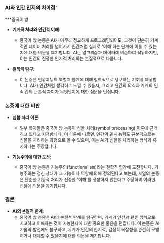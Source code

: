 
### AI와 인간 인지의 차이점'

***중국어 방

- **기계적 처리와 인간적 이해**: 
  - 중국어 방 논증은 AI가 아무리 정교하게 프로그래밍되어도, 그것이 단순히 기계적인 데이터 처리를 넘어서서 인간처럼 실제로 '이해'하는 단계에 이를 수 있는지에 대한 의문을 제기합니다. AI는 알고리즘과 데이터에 의존하여 작동하지만, 이는 인간의 진정한 인지적 처리와는 본질적으로 다릅니다.

- **철학적 탐구**: 
  - 이 논증은 인공지능의 역할과 한계에 대해 철학적으로 탐구하는 기회를 제공합니다. AI가 인간처럼 생각하고 느낄 수 있을지, 그리고 인간의 의식과 기계의 인식 간의 근본적 차이가 무엇인지에 대한 질문을 던집니다.

### 논증에 대한 비판

- **심볼 처리 이론**: 
  - 일부 학자들은 중국어 방 논증이 심볼 처리(symbol processing) 이론에 근거하고 있다고 지적합니다. 이 이론에 따르면, 인간의 인지 능력도 근본적으로는 심볼을 처리하는 과정으로 볼 수 있으며, 이는 AI가 심볼을 처리하는 방식과 유사하다는 주장입니다.

- **기능주의에 대한 도전**: 
  - 중국어 방 논증은 기능주의(functionalism)라는 철학적 입장에 도전합니다. 기능주의는 정신 상태가 그 기능이나 역할에 의해 정의된다고 보는데, 서얼의 논증은 단순한 기능적 처리가 진정한 '이해'를 생성하지 않는다고 주장하여 이러한 관점에 의문을 제기합니다.

### 결론

- **AI의 본질적 한계**: 
  - 중국어 방 논증은 AI의 본질적 한계를 탐구하며, 기계가 인간과 같은 방식으로 사고하고 이해하는 것이 가능한지에 대한 중요한 물음을 던집니다. 이 논증은 AI 기술의 발전에도 불구하고, 기계가 인간의 인지적, 감정적 복잡성을 완전히 모방하거나 대체할 수 있을지에 대한 의문을 제기합니다.